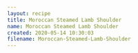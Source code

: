 ```yaml
---
layout: recipe
title: Moroccan Steamed Lamb Shoulder
name: Moroccan Steamed Lamb Shoulder
created: 2020-05-14 10:30:03
filename: Moroccan-Steamed-Lamb-Shoulder
---
```

